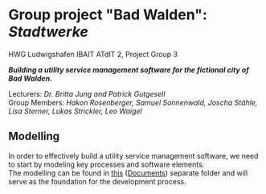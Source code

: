 # Group project "Bad Walden": *Stadtwerke*
HWG Ludwigshafen IBAIT ATdIT 2, Project Group 3   

***Building a utility service management software for the fictional city of Bad Walden.***  

Lecturers: *Dr. Britta Jung and Patrick Gutgesell*  
Group Members: *Hakon Rosenberger, Samuel Sonnenwald, Joscha Stähle, Lisa Sterner, Lukas Strickler, Leo Waigel*
  
## Modelling
In order to effectively build a utility service management software, we need to start by modeling key processes and software elements.  
The modelling can be found in [this](Documents) ([Documents](Documents)) separate folder and will serve as the foundation for the development process.
